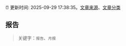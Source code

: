:alarm_clock: 更新时间: 2025-09-29 17:38:35。[文章来源](/README.md)、[文章分类](/TAGS.md)

## 报告


> 关键字：`报告`、`月报`



